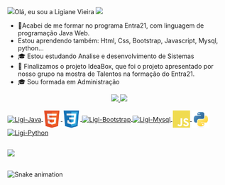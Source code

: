 <img height="30" src="https://cdn.discordapp.com/emojis/911888330893963264.gif?v=1">Olá, eu sou a Ligiane Vieira  <img height="30" src="https://cdn.discordapp.com/emojis/873978095210725396.gif?v=1">



- 🌱Acabei de me formar no programa Entra21, com linguagem de programação Java Web.
- Estou aprendendo também: Html, Css, Bootstrap, Javascript, Mysql, python...
- 🎓 Estou estudando Analise e desenvolvimento de Sistemas
- 👯 Finalizamos o projeto IdeaBox, que foi o projeto apresentado por nosso grupo na mostra de Talentos na formação do Entra21.
- 🎓 Sou formada em Administração 

<div align="center">
  <a href="https://github.com/ligianevieira">
  <img height="160em" src="https://github-readme-stats.vercel.app/api?username=ligianevieira&show_icons=true&theme=tokyonight&include_all_commits=true&count_private=true"/>
  <img height="160em" src="https://github-readme-stats.vercel.app/api/top-langs/?username=ligianevieira&layout=compact&langs_count=7&theme=tokyonight"/>
</div>
  <div style="display: inline_block"><br>
    <img align="center" alt="Ligi-Java" height="40" width="60" src="https://img.shields.io/badge/Java-ED8B00?style=for-the-badge&logo=java&logoColor=white">
   <img align="center" alt="Ligi-HTML" height="40" width="40" src="https://raw.githubusercontent.com/devicons/devicon/master/icons/html5/html5-original.svg">
  <img align="center" alt="Ligi-CSS" height="40" width="40" src="https://raw.githubusercontent.com/devicons/devicon/master/icons/css3/css3-original.svg">
    <img align="center" alt="Ligi-Bootstrap" height="40" width="90" src="https://img.shields.io/badge/Bootstrap-563D7C?style=for-the-badge&logo=bootstrap&logoColor=white">
     <img align="center" alt="Ligi-Mysql" height="40" width="90" src="https://img.shields.io/badge/MySQL-00000F?style=for-the-badge&logo=mysql&logoColor=white">
    <img align="center" alt="Ligi-Js" height="40" width="40" src="https://raw.githubusercontent.com/devicons/devicon/master/icons/javascript/javascript-plain.svg">
  <img align="center" alt="Ligi-Python" height="40" width="40" src="https://raw.githubusercontent.com/devicons/devicon/master/icons/python/python-original.svg">
   <img align="center" alt="Ligi-Python" height="40" width="40" src="https://img.shields.io/badge/PostgreSQL-316192?style=for-the-badge&logo=postgresql&logoColor=white">
</div>
  
  ##
  <div> 

  <a href="https://www.linkedin.com/in/ligiane-vieira-30a80681/" target="_blank"><img src="https://img.shields.io/badge/-LinkedIn-%230077B5?style=for-the-badge&logo=linkedin&logoColor=white" target="_blank"></a> 
 </div>
  
  ##
  
![Snake animation](https://github.com/ligianevieira/ligianevieira/blob/output/github-contribution-grid-snake.svg)
 
